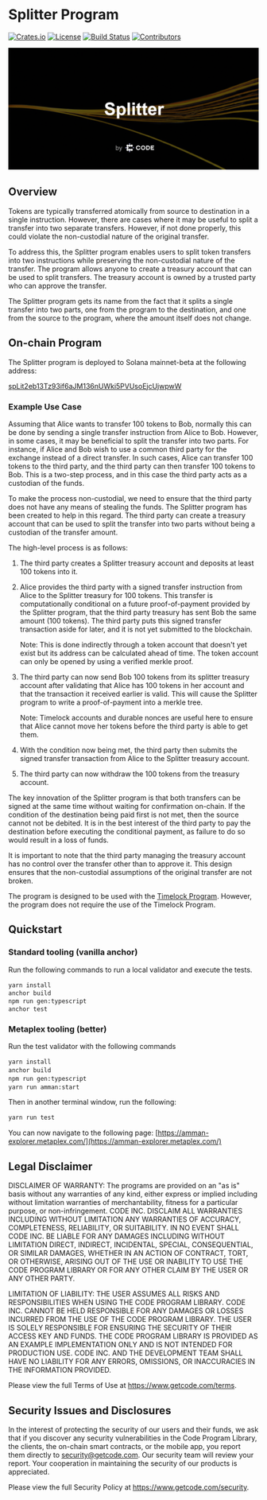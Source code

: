 # Splitter Program

[![Crates.io](https://img.shields.io/crates/v/splitter)](https://crates.io/crates/splitter)
[![License](https://img.shields.io/crates/l/splitter)](https://github.com/code-wallet/code-program-library/blob/main/splitter/LICENSE.txt)
[![Build Status](https://img.shields.io/github/workflow/status/code-wallet/code-program-library/Rust/main)](https://github.com/code-wallet/code-program-library/actions/workflows/rust.yml?query=branch%3Amain)
[![Contributors](https://img.shields.io/github/contributors/code-wallet/code-program-library)](https://github.com/code-wallet/code-program-library/graphs/contributors)

<img src="/splitter/docs/splitter-banner.png?raw=true">

## Overview

Tokens are typically transferred atomically from source to destination in a
single instruction. However, there are cases where it may be useful to split
a transfer into two separate transfers. However, if not done properly, this
could violate the non-custodial nature of the original transfer.

To address this, the Splitter program enables users to split token
transfers into two instructions while preserving the non-custodial nature of the
transfer. The program allows anyone to create a treasury account that can be
used to split transfers. The treasury account is owned by a trusted party who
can approve the transfer.

The Splitter program gets its name from the fact that it splits a single
transfer into two parts, one from the program to the destination, and one from
the source to the program, where the amount itself does not change.

## On-chain Program

The Splitter program is deployed to Solana mainnet-beta at the following address:

[spLit2eb13Tz93if6aJM136nUWki5PVUsoEjcUjwpwW](https://explorer.solana.com/address/spLit2eb13Tz93if6aJM136nUWki5PVUsoEjcUjwpwW)

### Example Use Case

Assuming that Alice wants to transfer 100 tokens to Bob, normally this can be
done by sending a single transfer instruction from Alice to Bob. However, in
some cases, it may be beneficial to split the transfer into two parts. For
instance, if Alice and Bob wish to use a common third party for the exchange
instead of a direct transfer. In such cases, Alice can transfer 100 tokens to
the third party, and the third party can then transfer 100 tokens to Bob. This
is a two-step process, and in this case the third party acts as a custodian of
the funds.

To make the process non-custodial, we need to ensure that the third party does
not have any means of stealing the funds. The Splitter program has been created
to help in this regard. The third party can create a treasury account that can
be used to split the transfer into two parts without being a custodian of the
transfer amount.

The high-level process is as follows:

1) The third party creates a Splitter treasury account and deposits at least 100
tokens into it.

2) Alice provides the third party with a signed transfer instruction from Alice
to the Splitter treasury for 100 tokens. This transfer is computationally
conditional on a future proof-of-payment provided by the Splitter program, that
the third party treasury has sent Bob the same amount (100 tokens). The third
party puts this signed transfer transaction aside for later, and it is not yet
submitted to the blockchain.

    Note: This is done indirectly through a token account that doesn't yet exist
    but its address can be calculated ahead of time. The token account can only
    be opened by using a verified merkle proof.

3) The third party can now send Bob 100 tokens from its splitter treasury
account after validating that Alice has 100 tokens in her account and that the
transaction it received earlier is valid. This will cause the Splitter program
to write a proof-of-payment into a merkle tree.

    Note: Timelock accounts and durable nonces are useful here to ensure that Alice
    cannot move her tokens before the third party is able to get them.

4) With the condition now being met, the third party then submits the signed
transfer transaction from Alice to the Splitter treasury account.

5) The third party can now withdraw the 100 tokens from the treasury account.

The key innovation of the Splitter program is that both transfers can be signed
at the same time without waiting for confirmation on-chain. If the condition of
the destination being paid first is not met, then the source cannot not be
debited. It is in the best interest of the third party to pay the destination
before executing the conditional payment, as failure to do so would result in a
loss of funds.

It is important to note that the third party managing the treasury account has
no control over the transfer other than to approve it. This design ensures that
the non-custodial assumptions of the original transfer are not broken. 

The program is designed to be used with the [Timelock
Program](/timelock/README.md). However, the program does not require the
use of the Timelock Program.

## Quickstart

### Standard tooling (vanilla anchor) 

Run the following commands to run a local validator and execute the tests.

```
yarn install
anchor build
npm run gen:typescript
anchor test
```

### Metaplex tooling (better)

Run the test validator with the following commands

```bash
yarn install
anchor build
npm run gen:typescript
yarn run amman:start
```

Then in another terminal window, run the following:

```bash
yarn run test
```

You can now navigate to the following page: [https://amman-explorer.metaplex.com/](https://amman-explorer.metaplex.com/)

## Legal Disclaimer

DISCLAIMER OF WARRANTY: The programs are provided on an "as is" basis without any warranties of any kind, either express or implied including without limitation warranties of merchantability, fitness for a particular purpose, or non-infringement. CODE INC. DISCLAIM ALL WARRANTIES INCLUDING WITHOUT LIMITATION ANY WARRANTIES OF ACCURACY, COMPLETENESS, RELIABILITY, OR SUITABILITY. IN NO EVENT SHALL CODE INC. BE LIABLE FOR ANY DAMAGES INCLUDING WITHOUT LIMITATION DIRECT, INDIRECT, INCIDENTAL, SPECIAL, CONSEQUENTIAL, OR SIMILAR DAMAGES, WHETHER IN AN ACTION OF CONTRACT, TORT, OR OTHERWISE, ARISING OUT OF THE USE OR INABILITY TO USE THE CODE PROGRAM LIBRARY OR FOR ANY OTHER CLAIM BY THE USER OR ANY OTHER PARTY.

LIMITATION OF LIABILITY: THE USER ASSUMES ALL RISKS AND RESPONSIBILITIES WHEN USING THE CODE PROGRAM LIBRARY. CODE INC. CANNOT BE HELD RESPONSIBLE FOR ANY DAMAGES OR LOSSES INCURRED FROM THE USE OF THE CODE PROGRAM LIBRARY. THE USER IS SOLELY RESPONSIBLE FOR ENSURING THE SECURITY OF THEIR ACCESS KEY AND FUNDS. THE CODE PROGRAM LIBRARY IS PROVIDED AS AN EXAMPLE IMPLEMENTATION ONLY AND IS NOT INTENDED FOR PRODUCTION USE. CODE INC. AND THE DEVELOPMENT TEAM SHALL HAVE NO LIABILITY FOR ANY ERRORS, OMISSIONS, OR INACCURACIES IN THE INFORMATION PROVIDED.

Please view the full Terms of Use at https://www.getcode.com/terms.

## Security Issues and Disclosures

In the interest of protecting the security of our users and their funds, we ask that if you discover any security vulnerabilities in the Code Program Library, the clients, the on-chain smart contracts, or the mobile app, you report them directly to security@getcode.com. Our security team will review your report. Your cooperation in maintaining the security of our products is appreciated.

Please view the full Security Policy at https://www.getcode.com/security.
